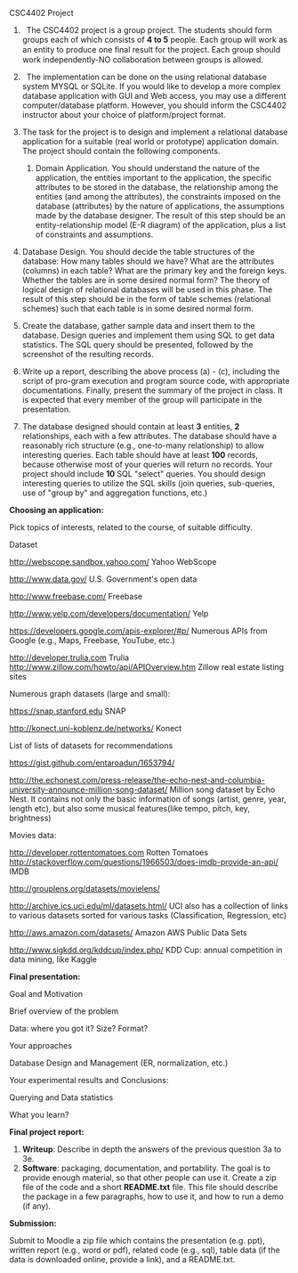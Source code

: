 ﻿CSC4402 Project

1. ` `The CSC4402 project is a group project. The students should form groups each of which consists of **4 to 5** people. Each group will work as an entity to produce one ﬁnal result for the project. Each group should work independently-NO collaboration between groups is allowed.

1. ` `The implementation can be done on the using relational database system MYSQL or SQLite. If you would like to develop a more complex database application with GUI and Web access, you may use a different computer/database platform. However, you should inform the CSC4402 instructor about your choice of platform/project format.

1. The task for the project is to design and implement a relational database application for a suitable (real world or prototype) application domain. The project should contain the following components.
   1. Domain Application. You should understand the nature of the application, the entities important to the application, the specific attributes to be stored in the database, the relationship among the entities (and among the attributes), the constraints imposed on the database (attributes) by the nature of applications, the assumptions made by the database designer. The result of this step should be an entity-relationship model (E-R diagram) of the application, plus a list of constraints and assumptions.

1. Database Design. You should decide the table structures of the database: How many tables should we have? What are the attributes (columns) in each table? What are the primary key and the foreign keys. Whether the tables are in some desired normal form? The theory of logical design of relational databases will be used in this phase. The result of this step should be in the form of table schemes (relational schemes) such that each table is in some desired normal form.

1. Create the database, gather sample data and insert them to the database. Design queries and implement them using SQL to get data statistics. The SQL query should be presented, followed by the screenshot of the resulting records.

1. Write up a report, describing the above process (a) - (c), including the script of pro-gram execution and program source code, with appropriate documentations. Finally, present the summary of the project in class. It is expected that every member of the group will participate in the presentation.

1. The database designed should contain at least **3** entities, **2** relationships, each with a few attributes. The database should have a reasonably rich structure (e.g., one-to-many relationship) to allow interesting queries. Each table should have at least **100** records, because otherwise most of your queries will return no records. Your project should include **10** SQL "select" queries. You should design interesting queries to utilize the SQL skills (join queries, sub-queries, use of "group by" and aggregation functions, etc.)

**Choosing an application:**

Pick topics of interests, related to the course, of suitable difficulty.

Dataset

<http://webscope.sandbox.yahoo.com/> Yahoo WebScope

<http://www.data.gov/>  U.S. Government's open data

<http://www.freebase.com/> Freebase

<http://www.yelp.com/developers/documentation/> Yelp

<https://developers.google.com/apis-explorer/#p/> Numerous APIs from Google  (e.g., Maps, Freebase, YouTube, etc.)

<http://developer.trulia.com> Trulia  <http://www.zillow.com/howto/api/APIOverview.htm> Zillow real estate listing sites

Numerous graph datasets (large and small): 

<https://snap.stanford.edu>  SNAP

<http://konect.uni-koblenz.de/networks/> Konect

List of lists of datasets for recommendations 

<https://gist.github.com/entaroadun/1653794/> 

<http://the.echonest.com/press-release/the-echo-nest-and-columbia-university-announce-million-song-dataset/> Million song dataset by Echo Nest. It contains not only the basic information of songs (artist, genre, year, length etc), but also some musical features(like tempo, pitch, key, brightness)

Movies data: 

<http://developer.rottentomatoes.com> Rotten Tomatoes  <http://stackoverflow.com/questions/1966503/does-imdb-provide-an-api/> IMDB

<http://grouplens.org/datasets/movielens/>

<http://archive.ics.uci.edu/ml/datasets.html/> UCI also has a collection of links to various datasets sorted for various tasks (Classification, Regression, etc)

<http://aws.amazon.com/datasets/> Amazon AWS Public Data Sets 

<http://www.sigkdd.org/kddcup/index.php/>  KDD Cup: annual competition in data mining, like Kaggle

**Final presentation:**

Goal and Motivation  

Brief overview of the problem

Data: where you got it? Size? Format?

Your approaches  

Database Design and Management (ER, normalization, etc.)

Your experimental results and Conclusions:

Querying and Data statistics

What you learn?

**Final project report:**

1. **Writeup**: Describe in depth the answers of the previous question 3a to 3e.
1. **Software**: packaging, documentation, and portability. The goal is to provide enough material, so that other people can use it. Create a zip file of the code and a short **README.txt** file. This file should describe the package in a few paragraphs, how to use it, and how to run a demo (if any).

**Submission:**

Submit to Moodle a zip file which contains the presentation (e.g. ppt), written report (e.g., word or pdf), related code (e.g., sql), table data (if the data is downloaded online, provide a link), and a README.txt.

